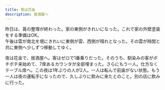 ```yaml
---
title: 夜は花金
description: 居酒屋へ
---
```


昨日は、蔦の整理が終わった。家の東側がきれいになった。これで家の外壁塗装をする準備はOK。  
午後は雲が南北を境にきれいに東側が雲、西側が晴れとなった。その雲が時間と共に東側へ少しずつ移動してゆく。

夜は花金で、居酒屋へ。客はゼロで1番乗りだった。そのうち、馴染みの客がボチボチ来始めて、7席あるカウンタが全部埋まった。さらにもう一人。仕方なくテーブル席へ。この夜は1年ぶりの人が2人。一人は転んで前歯がない状態。もう一人は夜の運転手になったので、久しぶりに飲みに来たとのこと。別の店に飲みに行った。
